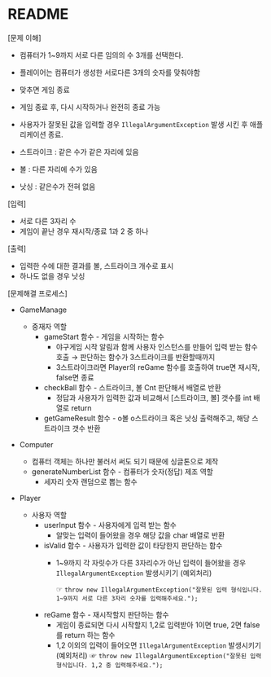 # README

[문제 이해]

- 컴퓨터가 1~9까지 서로 다른 임의의 수 3개를 선택한다.
- 플레이어는 컴퓨터가 생성한 서로다른 3개의 숫자를 맞춰야함
- 맞추면 게임 종료

- 게임 종료 후, 다시 시작하거나 완전히 종료 가능
- 사용자가 잘못된 값을 입력할 경우 `IllegalArgumentException` 발생 시킨 후 애플리케이션 종료.

- 스트라이크 : 같은 수가 같은 자리에 있음
- 볼 : 다른 자리에 수가 있음
- 낫싱 : 같은수가 전혀 없음

[입력]

- 서로 다른 3자리 수
- 게임이 끝난 경우 재시작/종료 1과 2 중 하나

[출력]

- 입력한 수에 대한 결과를 볼, 스트라이크 개수로 표시
- 하나도 없을 경우 낫싱

[문제해결 프로세스]

- GameManage
    - 중재자 역할
        - gameStart 함수 - 게임을 시작하는 함수
            - 야구게임 시작 알림과 함께 사용자 인스턴스를 만들어 입력 받는 함수 호출 → 판단하는 함수가 3스트라이크를 반환할때까지
            - 3스트라이크라면 Player의 reGame 함수를 호출하여 true면 재시작, false면 종료
        - checkBall 함수 - 스트라이크, 볼 Cnt 판단해서 배열로 반환 
            - 정답과 사용자가 입력한 값과 비교해서 [스트라이크, 볼] 갯수를 int 배열로 return
        - getGameResult 함수 - o볼 o스트라이크 혹은 낫싱 출력해주고, 해당 스트라이크 갯수 반환
      
- Computer
    - 컴퓨터 객체는 하나만 불러서 써도 되기 때문에 싱글톤으로 제작
    - generateNumberList 함수 - 컴퓨터가 숫자(정답) 제조 역할
        - 세자리 숫자 랜덤으로 뽑는 함수
      
- Player
    - 사용자 역할
        - userInput 함수 - 사용자에게 입력 받는 함수
            - 알맞는 입력이 들어왔을 경우 해당 값을 char 배열로 반환
        - isValid 함수 - 사용자가 입력한 값이 타당한지 판단하는 함수
            - 1~9까지 각 자릿수가 다른 3자리수가 아닌 입력이 들어왔을 경우  `IllegalArgumentException` 발생시키기 (예외처리)
                
                ☞ `throw new IllegalArgumentException("잘못된 입력 형식입니다. 1~9까지 서로 다른 3자리 숫자를 입력해주세요.");`
        - reGame 함수 - 재시작할지 판단하는 함수
            - 게임이 종료되면 다시 시작할지 1,2로 입력받아 1이면 true, 2면 false를 return 하는 함수
            - 1,2 이외의 입력이 들어오면 `IllegalArgumentException` 발생시키기 (예외처리)
                ☞ `throw new IllegalArgumentException("잘못된 입력 형식입니다. 1,2 중 입력해주세요.");`